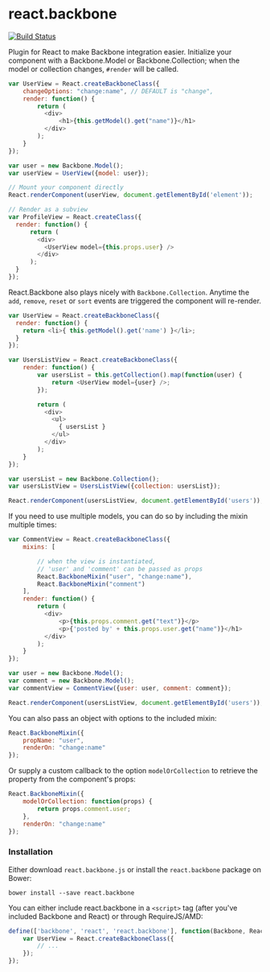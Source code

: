 react.backbone
==============

[![Build Status](https://travis-ci.org/clayallsopp/react.backbone.svg)](https://travis-ci.org/clayallsopp/react.backbone)

Plugin for React to make Backbone integration easier. Initialize your component
with a Backbone.Model or Backbone.Collection; when the model or collection
changes, `#render` will be called.

```javascript
var UserView = React.createBackboneClass({
    changeOptions: "change:name", // DEFAULT is "change",
    render: function() {
        return (
          <div>
              <h1>{this.getModel().get("name")}</h1>
          </div>
        );
    }
});

var user = new Backbone.Model();
var userView = UserView({model: user});

// Mount your component directly
React.renderComponent(userView, document.getElementById('element'));

// Render as a subview
var ProfileView = React.createClass({
  render: function() {
      return (
        <div>
          <UserView model={this.props.user} />
        </div>
      );
  }
});
```

React.Backbone also plays nicely with `Backbone.Collection`. Anytime the `add`,
`remove`, `reset` or `sort` events are triggered the component will re-render.

```javascript
var UserView = React.createBackboneClass({
  render: function() {
    return <li>{ this.getModel().get('name') }</li>;
  }
});

var UsersListView = React.createBackboneClass({
    render: function() {
        var usersList = this.getCollection().map(function(user) {
            return <UserView model={user} />;
        });

        return (
          <div>
            <ul>
              { usersList }
            </ul>
          </div>
        );
    }
});

var usersList = new Backbone.Collection();
var usersListView = UsersListView({collection: usersList});

React.renderComponent(usersListView, document.getElementById('users'));
```

If you need to use multiple models, you can do so by including the mixin
multiple times:

```javascript
var CommentView = React.createBackboneClass({
    mixins: [

        // when the view is instantiated,
        // 'user' and 'comment' can be passed as props
        React.BackboneMixin("user", "change:name"),
        React.BackboneMixin("comment")
    ],
    render: function() {
        return (
          <div>
              <p>{this.props.comment.get("text")}</p>
              <p>{'posted by' + this.props.user.get("name")}</h1>
          </div>
        );
    }
});

var user = new Backbone.Model();
var comment = new Backbone.Model();
var commentView = CommentView({user: user, comment: comment});

React.renderComponent(usersListView, document.getElementById('users'));
```

You can also pass an object with options to the included mixin:

```javascript
React.BackboneMixin({
    propName: "user",
    renderOn: "change:name"
});
```

Or supply a custom callback to the option `modelOrCollection` to retrieve the
property from the component's props:

```javascript
React.BackboneMixin({
    modelOrCollection: function(props) {
        return props.comment.user;
    },
    renderOn: "change:name"
});
```

### Installation

Either download `react.backbone.js` or install the `react.backbone` package on
Bower:

```
bower install --save react.backbone
```

You can either include react.backbone in a `<script>` tag (after you've
included Backbone and React) or through RequireJS/AMD:

```javascript
define(['backbone', 'react', 'react.backbone'], function(Backbone, React) {
    var UserView = React.createBackboneClass({
        // ...
    });
});
```
